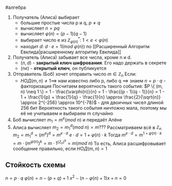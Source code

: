 #алгебра 
1) Получатель (Алиса) выбирает
	- большие простые числа p и q, $p \neq q$
	- вычисляет $n = pq$
	- вычисляет $\varphi(n) = (p - 1)(q - 1)$
	- выбирает число e из $\mathbb{Z}_{\varphi(n)}^*$:
		$1 < e < \varphi(n)$
	- находит $d: \ d \cdot e = 1 (mod \ \varphi(n))$ по [[Расширенный Алгоритм Евклида|расширенному алгоритму Евклида]]
2) Получатель (Алиса) забывает все числа, кроме n и d. 
	- $(n, d)$ - **закрытый ключ шифрования**. Его надо держать в секрете
	- $(n e)$ - **открытый ключ**, он публикуется
3) Отправитель (Боб) хочет отправить число $m \in \mathbb{Z}_n$
	Если:
	- $НОД(m, n) \neq 1 \implies$ нам известно либо p, либо q $\implies$ знаем $n = p \cdot q$ - факторизация
		Посчитаем вероятность такого события:
		$P \{ (m, n) \neq 1 \} = 1 - \frac{\varphi(n)}{n} = 1 - \frac{(p - 1)(q - 1)}{n} = 1 - 1 + \frac{1}{p} + \frac{1}{q} - \frac{1}{n} \approx \frac{2}{\sqrt{n}} \approx 2^{-256} \approx 10^{-78}$ - для двоичных чисел длиной 256 бит
		Вероятность такого события ничтожно мала, поэтому мы её не учитываем и выбираем m случайно
4) Боб вычисляет $m_{1} = m^e(mod \ n)$ и передаёт Алёне
5) Алиса вычисляет $m_2 = m_1^d(mod \ n) = m???$
	Рассматриваем всё в $\mathbb{Z}_n$
	$m_2 = m_1^d = (m^e)^d = m^{e \cdot d}$
	$e \cdot d = 1 + \varphi(n) \cdot k$
	Тогда $m^{e \cdot d} = m^{1 + \varphi(n) \cdot k} = m \cdot (m^{\varphi(n)})^k = m \cdot 1^{(\mathbb{Z}_n)^k} = m (mod \ n)$
	То есть, Алиса расшифровывает сообщение правильно, если $НОД(m, n) = 1$

## Стойкость схемы
$n = p \cdot q$
$\varphi(n) = n - (p + q) + 1$
$x^2 - (n - \varphi(n) + 1)x + n = 0$